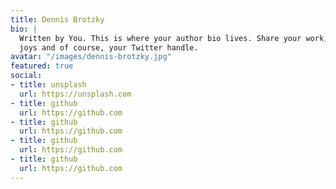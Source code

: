 ```yaml
---
title: Dennis Brotzky
bio: |
  Written by You. This is where your author bio lives. Share your work, your
  joys and of course, your Twitter handle.
avatar: "/images/dennis-brotzky.jpg"
featured: true
social:
- title: unsplash
  url: https://unsplash.com
- title: github
  url: https://github.com
- title: github
  url: https://github.com
- title: github
  url: https://github.com
- title: github
  url: https://github.com
---
```


